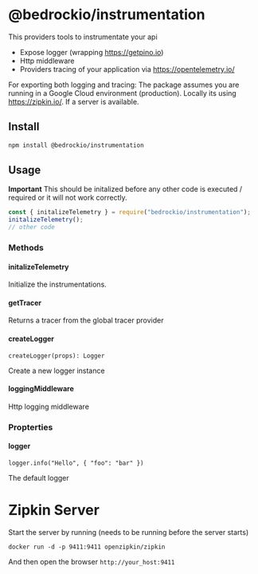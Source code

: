 # @bedrockio/instrumentation

This providers tools to instrumentate your api

- Expose logger (wrapping https://getpino.io)
- Http middleware
- Providers tracing of your application via https://opentelemetry.io/

For exporting both logging and tracing:
The package assumes you are running in a Google Cloud environment (production).
Locally its using https://zipkin.io/. If a server is available.

## Install

```bash
npm install @bedrockio/instrumentation
```

## Usage

**Important** This should be initalized before any other code is executed / required or it will not work correctly.

```javascript
const { initalizeTelemetry } = require("bedrockio/instrumentation");
initalizeTelemetry();
// other code
```

### Methods

#### initalizeTelemetry

Initialize the instrumentations.

#### getTracer

Returns a tracer from the global tracer provider

#### createLogger

```
createLogger(props): Logger
```

Create a new logger instance

#### loggingMiddleware

Http logging middleware

### Propterties

#### logger

```
logger.info("Hello", { "foo": "bar" })
```

The default logger

# Zipkin Server

Start the server by running (needs to be running before the server starts)

`docker run -d -p 9411:9411 openzipkin/zipkin`

And then open the browser `http://your_host:9411`
